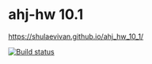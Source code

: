 # ahj-hw 10.1

https://shulaevivan.github.io/ahj_hw_10_1/

[![Build status](https://ci.appveyor.com/api/projects/status/0s2omg61g38istlf?svg=true)](https://ci.appveyor.com/project/ShulaevIvan/ahj-hw-10-1)
